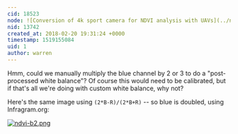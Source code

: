 ```yaml
---
cid: 18523
node: ![Conversion of 4k sport camera for NDVI analysis with UAVs](../notes/azaelb/12-04-2016/conversion-of-4k-sport-camera-for-ndvi-analysis-with-uavs)
nid: 13742
created_at: 2018-02-20 19:31:24 +0000
timestamp: 1519155084
uid: 1
author: warren
---
```


Hmm, could we manually multiply the blue channel by 2 or 3 to do a "post-processed white balance"? Of course this would need to be calibrated, but if that's all we're doing with custom white balance, why not? 

Here's the same image using `(2*B-R)/(2*B+R)` -- so blue is doubled, using Infragram.org: 

[![ndvi-b2.png](https://publiclab.org/system/images/photos/000/023/647/medium/ndvi-b2.png)](https://publiclab.org/system/images/photos/000/023/647/original/ndvi-b2.png)
